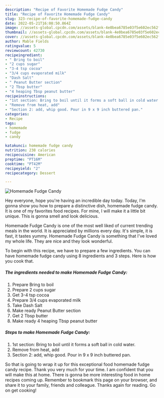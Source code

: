 ```yaml
---
description: "Recipe of Favorite Homemade Fudge Candy"
title: "Recipe of Favorite Homemade Fudge Candy"
slug: 323-recipe-of-favorite-homemade-fudge-candy
date: 2022-05-21T16:08:50.864Z
image: //assets-global.cpcdn.com/assets/blank-4e0bea6785e03f5e602ec562f230caae08da540cada707380b4fe1bbebba43da.png
thumbnail: //assets-global.cpcdn.com/assets/blank-4e0bea6785e03f5e602ec562f230caae08da540cada707380b4fe1bbebba43da.png
cover: //assets-global.cpcdn.com/assets/blank-4e0bea6785e03f5e602ec562f230caae08da540cada707380b4fe1bbebba43da.png
author: Mable Fields
ratingvalue: 5
reviewcount: 42730
recipeingredient:
- " Bring to boil"
- "2 cups sugar"
- "3-4 tsp cocoa"
- "3/4 cups evaporated milk"
- "Dash Salt"
- " Peanut Butter section"
- "2 Tbsp butter"
- "4 heaping Tbsp peanut butter"
recipeinstructions:
- "1st section: Bring to boil until it forms a soft ball in cold water."
- "Remove from heat, add"
- "Section 2: add, whip good. Pour in 9 x 9 inch buttered pan."
categories:
- Recipe
tags:
- homemade
- fudge
- candy

katakunci: homemade fudge candy 
nutrition: 238 calories
recipecuisine: American
preptime: "PT16M"
cooktime: "PT42M"
recipeyield: "2"
recipecategory: Dessert

---
```



![Homemade Fudge Candy](//assets-global.cpcdn.com/assets/blank-4e0bea6785e03f5e602ec562f230caae08da540cada707380b4fe1bbebba43da.png)

Hey everyone, hope you're having an incredible day today. Today, I'm gonna show you how to prepare a distinctive dish, homemade fudge candy. It is one of my favorites food recipes. For mine, I will make it a little bit unique. This is gonna smell and look delicious.



Homemade Fudge Candy is one of the most well liked of current trending meals in the world. It is appreciated by millions every day. It's simple, it is fast, it tastes yummy. Homemade Fudge Candy is something that I've loved my whole life. They are nice and they look wonderful.


To begin with this recipe, we have to prepare a few ingredients. You can have homemade fudge candy using 8 ingredients and 3 steps. Here is how you cook that.

<!--inarticleads1-->

##### The ingredients needed to make Homemade Fudge Candy:

1. Prepare  Bring to boil
1. Prepare 2 cups sugar
1. Get 3-4 tsp cocoa
1. Prepare 3/4 cups evaporated milk
1. Take Dash Salt
1. Make ready  Peanut Butter section
1. Get 2 Tbsp butter
1. Make ready 4 heaping Tbsp peanut butter




<!--inarticleads2-->

##### Steps to make Homemade Fudge Candy:

1. 1st section: Bring to boil until it forms a soft ball in cold water.
1. Remove from heat, add
1. Section 2: add, whip good. Pour in 9 x 9 inch buttered pan.




So that is going to wrap it up for this exceptional food homemade fudge candy recipe. Thank you very much for your time. I am confident that you will make this at home. There is gonna be more interesting food in home recipes coming up. Remember to bookmark this page on your browser, and share it to your family, friends and colleague. Thanks again for reading. Go on get cooking!
